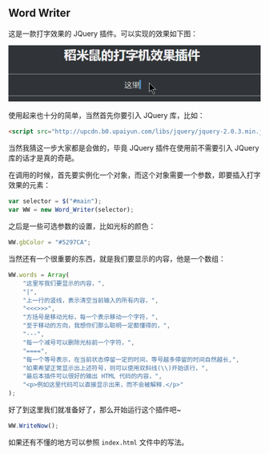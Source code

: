Word Writer
---

这是一款打字效果的 JQuery 插件。可以实现的效果如下图：

![插件效果](preview.gif)

使用起来也十分的简单，当然首先你要引入 JQuery 库，比如：

```html
<script src="http://upcdn.b0.upaiyun.com/libs/jquery/jquery-2.0.3.min.js"></script>
```

当然我猜这一步大家都是会做的，毕竟 JQuery 插件在使用前不需要引入 JQuery 库的话才是真的奇葩。

在调用的时候，首先要实例化一个对象，而这个对象需要一个参数，即要插入打字效果的元素：

```javascript
var selector = $("#main");
var WW = new Word_Writer(selector);
```

之后是一些可选参数的设置，比如光标的颜色：

```javascript
WW.gbColor = "#5297CA";
```

当然还有一个很重要的东西，就是我们要显示的内容，他是一个数组：

```javascript
WW.words = Array(
    "这里写我们要显示的内容，",
    "|",
    "上一行的竖线，表示清空当前输入的所有内容，",
    "<<<>>>",
    "方括号是移动光标，每一个表示移动一个字符，",
    "至于移动的方向，我想你们那么聪明一定都懂得的，",
    "---",
    "每一个减号可以删除光标前一个字符，",
    "====",
    "每一个等号表示，在当前状态停留一定的时间，等号越多停留的时间自然越长,",
    "如果希望正常显示出上述符号，则可以使用双斜线(\\)开始该行，",
    "最后本插件可以很好的输出 HTML 代码的内容，",
    "<p>例如这里代码可以直接显示出来，而不会被解释.</p>"
);
```

好了到这里我们就准备好了，那么开始运行这个插件吧~

```javascript
WW.WriteNow();
```

如果还有不懂的地方可以参照 `index.html` 文件中的写法。